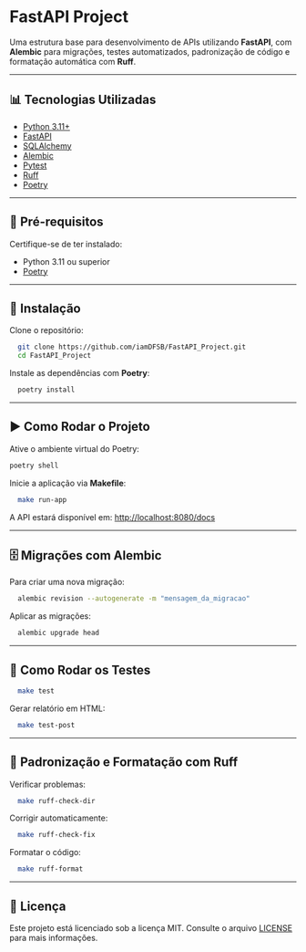 # FastAPI Project

Uma estrutura base para desenvolvimento de APIs utilizando **FastAPI**, com **Alembic** para migrações, testes automatizados, padronização de código e formatação automática com **Ruff**.

---

## 📊 Tecnologias Utilizadas

* [Python 3.11+](https://www.python.org/)
* [FastAPI](https://fastapi.tiangolo.com/)
* [SQLAlchemy](https://www.sqlalchemy.org/)
* [Alembic](https://alembic.sqlalchemy.org/)
* [Pytest](https://docs.pytest.org/)
* [Ruff](https://docs.astral.sh/ruff/)
* [Poetry](https://python-poetry.org/)

---

## 🔧 Pré-requisitos

Certifique-se de ter instalado:

* Python 3.11 ou superior
* [Poetry](https://python-poetry.org/docs/#installation)

---

## 🔄 Instalação

Clone o repositório:

```bash
  git clone https://github.com/iamDFSB/FastAPI_Project.git
  cd FastAPI_Project
```

Instale as dependências com **Poetry**:

```bash
  poetry install
```

---

## ▶ Como Rodar o Projeto

Ative o ambiente virtual do Poetry:

```bash
poetry shell
```

Inicie a aplicação via **Makefile**:

```bash
  make run-app
```

A API estará disponível em: [http://localhost:8080/docs](http://localhost:8080/docs)

---

## 🗄 Migrações com Alembic

Para criar uma nova migração:

```bash
  alembic revision --autogenerate -m "mensagem_da_migracao"
```

Aplicar as migrações:

```bash
  alembic upgrade head
```

---

## 🧪 Como Rodar os Testes

```bash
  make test
```

Gerar relatório em HTML:

```bash
  make test-post
```

---

## 🧹 Padronização e Formatação com Ruff

Verificar problemas:

```bash
  make ruff-check-dir
```

Corrigir automaticamente:

```bash
  make ruff-check-fix
```

Formatar o código:

```bash
  make ruff-format
```

---

## 🔐 Licença

Este projeto está licenciado sob a licença MIT. Consulte o arquivo [LICENSE](LICENSE) para mais informações.
